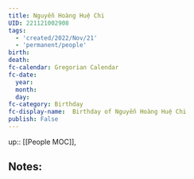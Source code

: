```yaml
---
title: Nguyễn Hoàng Huệ Chi
UID: 221121002908
tags:
  - 'created/2022/Nov/21'
  - 'permanent/people'
birth:
death:
fc-calendar: Gregorian Calendar
fc-date:
  year:
  month:
  day:
fc-category: Birthday
fc-display-name:  Birthday of Nguyễn Hoàng Huệ Chi
publish: False
---
```

up:: [[People MOC]],

## Notes:

